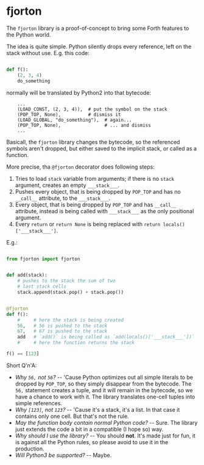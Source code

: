 # fjorton

The `fjorton` library is a proof-of-concept to bring some
Forth features to the Python world.

The idea is quite simple. Python silently drops every
reference, left on the stack without use. E.g. this code:
```python

def f():
    (2, 3, 4)
    do_something

```

normally will be translated by Python2 into that bytecode:
```
    ...
    (LOAD_CONST, (2, 3, 4)),  # put the symbol on the stack
    (POP_TOP, None),          # dismiss it
    (LOAD_GLOBAL, "do_something"),  # again...
    (POP_TOP, None),                # ... and dismiss
    ...
```

Basicall, the `fjorton` library changes the bytecode, so the
referenced symbols aren't dropped, but either saved to the
implicit stack, or called as a function.

More precise, tha `@fjorton` decorator does following steps:

1. Tries to load `stack` variable from arguments; if there is
   no `stack` argument, creates an empty `___stack___`.
2. Pushes every object, that is being dropped by `POP_TOP` and
   has no `__call__` attribute, to the `___stack___`.
3. Every object, that is being dropped by `POP_TOP` and has
   `__call__` attribute, instead is being called with
   `___stack___` as the only positional argument.
4. Every `return` or `return None` is being replaced with
   `return locals()['___stack___']`.

E.g.:
```python

from fjorton import fjorton


def add(stack):
    # pushes to the stack the sum of two
    # last stack cells
    stack.append(stack.pop() + stack.pop())


@fjorton
def f():
    #     # here the stack is being created
    56,   # 56 is pushed to the stack
    67,   # 67 is pushed to the stack
    add   # `add()` is being called as `add(locals()['___stack___'])`
    #     # here the function returns the stack

f() == [123]
```

Short Q'n'A:

* *Why `56,` not `56`?* -- 'Cause Python optimizes out all simple literals
  to be dropped by `POP_TOP`, so they simply disappear from the bytecode.
  The `56,` statement creates a tuple, and it will remain in the bytecode,
  so we have a chance to work with it. The library translates one-cell tuples
  into simple references.
* *Why `[123]`, not `123`?* -- 'Cause it's a stack, it's a list. In that case
  it contains only one cell. But that's not the rule.
* *May the function body contain normal Python code?* -- Sure. The library
  just extends the code a bit in a compatible (I hope so) way.
* *Why should I use the library?* -- You should **not**. It's made just for
  fun, it is against all the Python rules, so please avoid to use it in the
  production.
* *Will Python3 be supported?* -- Maybe.
